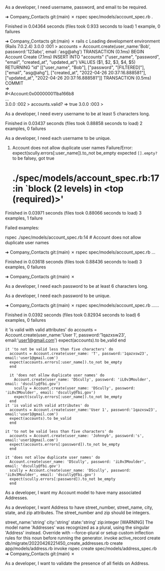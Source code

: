 As a developer, I need username, password, and email to be required.


➜  Company_Contacts git:(main) ✗ rspec spec/models/account_spec.rb
.

Finished in 0.04364 seconds (files took 0.933 seconds to load)
1 example, 0 failures

➜  Company_Contacts git:(main) ✗ rails c
Loading development environment (Rails 7.0.2.4)
3.0.0 :001 > accounts = Account.create(user_name:'Bob', password:'123abc', email
:'asg@ahg')
  TRANSACTION (0.1ms)  BEGIN
  Account Create (7.1ms)  INSERT INTO "accounts" ("user_name", "password", "email", "created_at", "updated_at") VALUES ($1, $2, $3, $4, $5) RETURNING "id"  [["user_name", "Bob"], ["password", "[FILTERED]"], ["email", "asg@ahg"], ["created_at", "2022-04-26 20:37:16.888581"], ["updated_at", "2022-04-26 20:37:16.888581"]]
  TRANSACTION (0.5ms)  COMMIT                                                   
 =>                                                                             
#<Account:0x000000011ba166b8                                                    
...                                                                             
3.0.0 :002 > accounts.valid?
 => true 
3.0.0 :003 > 
                      


As a developer, I need every username to be at least 5 characters long.

Finished in 0.03437 seconds (files took 0.88858 seconds to load)
2 examples, 0 failures


As a developer, I need each username to be unique.

  1) Account does not allow duplicate user names
     Failure/Error: expect(scully.errors[:user_name]).to_not be_empty
       expected `[].empty?` to be falsey, got true
     # ./spec/models/account_spec.rb:17:in `block (2 levels) in <top (required)>'

Finished in 0.03971 seconds (files took 0.88066 seconds to load)
3 examples, 1 failure

Failed examples:

rspec ./spec/models/account_spec.rb:14 # Account does not allow duplicate user names

➜  Company_Contacts git:(main) ✗ rspec spec/models/account_spec.rb
...

Finished in 0.03618 seconds (files took 0.88436 seconds to load)
3 examples, 0 failures

➜  Company_Contacts git:(main) ✗ 



As a developer, I need each password to be at least 6 characters long.


As a developer, I need each password to be unique.

➜  Company_Contacts git:(main) ✗ rspec spec/models/account_spec.rb
......

Finished in 0.0392 seconds (files took 0.82934 seconds to load)
6 examples, 0 failures

  it 'is valid with valid attributes' do
    accounts = Account.create(user_name:'User 1', password:'1qazxsw23', email:'user1@gmail.com')
    expect(accounts).to be_valid
    end

    it 'to not be valid less than five characters' do
      accounts = Account.create(user_name: 'T', password:'1qazxsw23', email:'user1@gmail.com')
      expect(accounts.errors[:user_name]).to_not be_empty
      end   

      it 'does not allow duplicate user names' do
        Account.create(user_name: 'DScully', password: 'iL0v3Moulder', email: 'dscully@fbi.gov')
        scully = Account.create(user_name: 'DScully', password: 'iL0v3Moulder', email: 'dscully@fbi.gov')
        expect(scully.errors[:user_name]).to_not be_empty
      end   
    it 'is valid with valid attributes' do
      accounts = Account.create(user_name:'User 1', password:'1qazxsw23', email:'user1@gmail.com')
      expect(accounts).to be_valid
      end

    it 'to not be valid less than five characters' do
      accounts = Account.create(user_name: 'Johnnyb', password:'s', email:'user1@gmail.com')
      expect(accounts.errors[:password]).to_not be_empty
      end   

    it 'does not allow duplicate user names' do
      Account.create(user_name: 'DScully', password: 'iL0v3Moulder', email: 'dscully@fbi.gov')
      scully = Account.create(user_name: 'DScully', password: 'iL0v3Moulder', email: 'dscully@fbi.gov')
      expect(scully.errors[:password]).to_not be_empty
      end   

As a developer, I want my Account model to have many associated Addresses.

As a developer, I want Address to have street_number, street_name, city, state, and zip
 attributes. The street_number and zip should be integers.

 street_name:'string' city:'string' state:'string' zip:integer
[WARNING] The model name 'Addresses' was recognized as a plural, using the singular 'Address' instead. Override with --force-plural or setup custom inflection rules for this noun before running the generator.
      invoke  active_record
      create    db/migrate/20220426221450_create_addresses.rb
      create    app/models/address.rb
      invoke    rspec
      create      spec/models/address_spec.rb
➜  Company_Contacts git:(main) ✗ 

As a developer, I want to validate the presence of all fields on Address.



